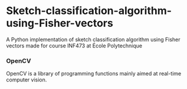 # Sketch-classification-algorithm-using-Fisher-vectors
A Python implementation of sketch classification algorithm using Fisher vectors made for course INF473 at École Polytechnique

### OpenCV
OpenCV is a library of programming functions mainly aimed at real-time computer vision.

